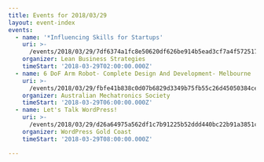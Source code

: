 ```yaml
---
title: Events for 2018/03/29
layout: event-index
events:
  - name: '*Influencing Skills for Startups'
    uri: >-
      /events/2018/03/29/7df6374a1fc8e50620df626be914b5ead3cf7a4f5725177b4c1df7b7cd487a62
    organizer: Lean Business Strategies
    timeStart: '2018-03-29T02:00:00.000Z'
  - name: 6 DoF Arm Robot- Complete Design And Development- Melbourne
    uri: >-
      /events/2018/03/29/fbfe41b838c0d07b6829d3349b75fb55c26d45050384ce162e785b07ff55fdf5
    organizer: Australian Mechatronics Society
    timeStart: '2018-03-29T06:00:00.000Z'
  - name: Let's Talk WordPress!
    uri: >-
      /events/2018/03/29/d26a64975a562df1c7b91225b52ddd440bc22b91a3851c0c9acc4b2fafde8ac8
    organizer: WordPress Gold Coast
    timeStart: '2018-03-29T08:00:00.000Z'

---
```

